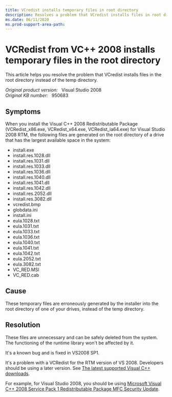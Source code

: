 ```yaml
---
title: VCredist installs temporary files in root directory
description: Resolves a problem that VCredist installs files in root directory instead of the temp directory.
ms.date: 06/11/2020
ms.prod-support-area-path: 
---
```

# VCRedist from VC++ 2008 installs temporary files in the root directory

This article helps you resolve the problem that VCredist installs files in the root directory instead of the temp directory.

_Original product version:_ &nbsp; Visual Studio 2008  
_Original KB number:_ &nbsp; 950683

## Symptoms

When you install the Visual C++ 2008 Redistributable Package (VCRedist_x86.exe, VCRedist_x64.exe, VCRedist_ia64.exe) for Visual Studio 2008 RTM, the following files are generated on the root directory of a drive that has the largest available space in the system:

- install.exe
- install.res.1028.dll
- install.res.1031.dll
- install.res.1033.dll
- install.res.1036.dll
- install.res.1040.dll
- install.res.1041.dll
- install.res.1042.dll
- install.res.2052.dll
- install.res.3082.dll
- vcredist.bmp
- globdata.ini
- install.ini
- eula.1028.txt
- eula.1031.txt
- eula.1033.txt
- eula.1036.txt
- eula.1040.txt
- eula.1041.txt
- eula.1042.txt
- eula.2052.txt
- eula.3082.txt
- VC_RED.MSI
- VC_RED.cab

## Cause

These temporary files are erroneously generated by the installer into the root directory of one of your drives, instead of the temp directory.

## Resolution

These files are unnecessary and can be safely deleted from the system. The functioning of the runtime library won't be affected by it.

It's a known bug and is fixed in VS2008 SP1.

It's a problem with a VCRedist for the RTM version of VS 2008. Developers should be using a later version. See [The latest supported Visual C++ downloads](https://support.microsoft.com/help/2977003).

For example, for Visual Studio 2008, you should be using [Microsoft Visual C++ 2008 Service Pack 1 Redistributable Package MFC Security Update](https://www.microsoft.com/download/details.aspx?id=26368).
